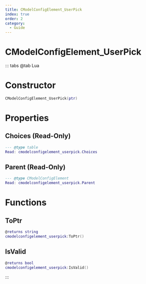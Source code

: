 ```yaml
---
title: CModelConfigElement_UserPick
index: true
order: 2
category:
  - Guide
---
```


# CModelConfigElement_UserPick

::: tabs
@tab Lua
# Constructor
```lua
CModelConfigElement_UserPick(ptr)
```
# Properties
## Choices (Read-Only)
```lua
--- @type table
Read: cmodelconfigelement_userpick.Choices
```
## Parent (Read-Only)
```lua
--- @type CModelConfigElement
Read: cmodelconfigelement_userpick.Parent
```
# Functions
## ToPtr
```lua
@returns string
cmodelconfigelement_userpick:ToPtr()
```
## IsValid
```lua
@returns bool
cmodelconfigelement_userpick:IsValid()
```

:::